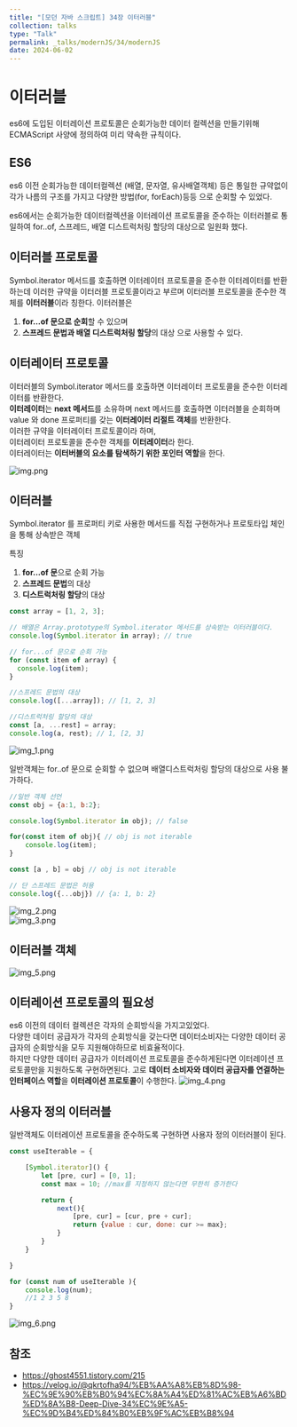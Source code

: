 ```yaml
---
title: "[모던 자바 스크립트] 34장 이터러블"
collection: talks
type: "Talk"
permalink: _talks/modernJS/34/modernJS
date: 2024-06-02
---
```


# 이터러블
es6에 도입된 이터레이션 프로토콜은 순회가능한 데이터 컬렉션을 만들기위해 
ECMAScript 사양에 정의하여 미리 약속한 규칙이다.

## ES6
es6 이전 순회가능한 데이터컬렉션 (배열, 문자열, 유사배열객체) 등은 통일한 규약없이 각가 나름의 구조를 가지고 
다양한 방법(for, forEach)등등 으로 순회할 수 있었다.

es6에서는 순회가능한 데이터컬렉션을 이터레이션 프로토콜을 준수하는 이터러블로 통일하여 
for..of, 스프레드, 배열 디스트럭처링 할당의 대상으로 일원화 했다.

## 이터러블 프로토콜
Symbol.iterator 메서드를 호출하면 이터레이터 프로토콜을 준수한 이터레이터를 반환하는데
이러한 규약을 이터러블 프로토콜이라고 부르며 이터러블 프로토콜을 준수한 객체를 **이터러블**이라 칭한다.
이터러블은 
1. **for...of 문으로 순회**할 수 있으며 
2. **스프레드 문법과 배열 디스트럭처링 할당**의 대상
으로 사용할 수 있다.

## 이터레이터 프로토콜
이터러블의 Symbol.iterator 메서드를 호출하면 이터레이터 프로토콜을 준수한 이터레이터를 반환한다. <br> 
**이터레이터**는 
**next 메서드**를 소유하며 next 메서드를 호출하면 이터러블을 순회하며 value 와 done 프로퍼티를 갖는 **이터레이터 리절트 객체**를 반환한다. <br> 
이러한 규약을 이터레이터 프로토콜이라 하며, <br>
이터레이터 프로토콜을 준수한 객체를 **이터레이터**라 한다.  
이터레이터는 **이터버블의 요소를 탐색하기 위한 포인터 역할**을 한다.

![img.png](img.png)

## 이터러블
Symbol.iterator 를 프로퍼티 키로 사용한 메서드를 직접 구현하거나 프로토타입 체인을 통해 상속받은 객체 <br>

특징
1. **for...of 문**으로 순회 가능
2. **스프레드 문법**의 대상
3. **디스트럭처링 할당**의 대상

```javascript
const array = [1, 2, 3];

// 배열은 Array.prototype의 Symbol.iterator 메서드를 상속받는 이터러블이다.
console.log(Symbol.iterator in array); // true

// for...of 문으로 순회 가능
for (const item of array) {
  console.log(item);
}

//스프레드 문법의 대상
console.log([...array]); // [1, 2, 3]

//디스트럭처링 할당의 대상
const [a, ...rest] = array;
console.log(a, rest); // 1, [2, 3]
```
![img_1.png](img_1.png)

일반객체는 for..of 문으로 순회할 수 없으며 배열디스트럭처링 할당의 대상으로 사용 불가하다.

```javascript
//일반 객체 선언
const obj = {a:1, b:2};

console.log(Symbol.iterator in obj); // false

for(const item of obj){ // obj is not iterable
    console.log(item);
}

const [a , b] = obj // obj is not iterable

// 단 스프레드 문법은 허용
console.log({...obj}) // {a: 1, b: 2}
```
![img_2.png](img_2.png) <br>
![img_3.png](img_3.png)

## 이터러블 객체
![img_5.png](img_5.png)

## 이터레이션 프로토콜의 필요성
es6 이전의 데이터 컬렉션은 각자의 순회방식을 가지고있었다.
<br> 다양한 데이터 공급자가 각자의 순회방식을 갖는다면 데이터소비자는 다양한 데이터 공급자의 순회방식을 모두 지원해야하므로 비효율적이다.
<br> 하지만 다양한 데이터 공급자가 이터레이션 프로토콜을 준수하게된다면 이터레이션 프로토콜만을 지원하도록 구현하면된다.
고로 **데이터 소비자와 데이터 공급자를 연결하는 인터페이스 역할**을 **이터레이션 프로토콜**이 수행한다.
![img_4.png](img_4.png)

## 사용자 정의 이터러블
일반객체도 이터레이션 프로토콜을 준수하도록 구현하면 사용자 정의 이터러블이 된다.
```javascript
const useIterable = {

    [Symbol.iterator]() {
        let [pre, cur] = [0, 1];
        const max = 10; //max를 지정하지 않는다면 무한히 증가한다

        return {
            next(){
                [pre, cur] = [cur, pre + cur];
                return {value : cur, done: cur >= max};
            }
        }
    }

}

for (const num of useIterable ){
    console.log(num);
    //1 2 3 5 8
}
```
![img_6.png](img_6.png)

## 참조
- https://ghost4551.tistory.com/215
- https://velog.io/@qkrtofha94/%EB%AA%A8%EB%8D%98-%EC%9E%90%EB%B0%94%EC%8A%A4%ED%81%AC%EB%A6%BD%ED%8A%B8-Deep-Dive-34%EC%9E%A5-%EC%9D%B4%ED%84%B0%EB%9F%AC%EB%B8%94